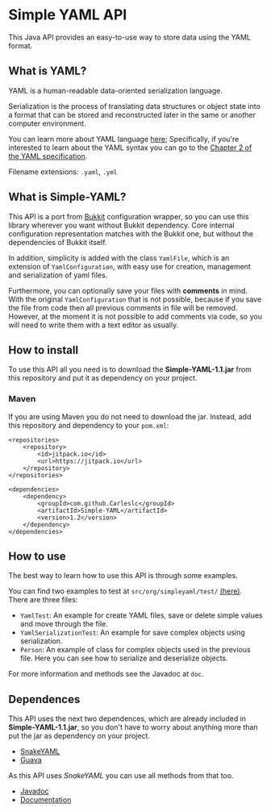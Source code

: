 # Simple YAML API

This Java API provides an easy-to-use way to store data using the YAML format.

## What is YAML?

YAML is a human-readable data-oriented serialization language.

Serialization is the process of translating data structures or object state
into a format that can be stored and reconstructed later in the same or another
computer environment.

You can learn more about YAML language [here](http://www.yaml.org/spec/1.2/spec.html);
Specifically, if you're interested to learn about the YAML syntax you can go to the
[Chapter 2 of the YAML specification](http://www.yaml.org/spec/1.2/spec.html#Preview).

Filename extensions: `.yaml`, `.yml`

## What is Simple-YAML?

This API is a port from [Bukkit](https://github.com/Bukkit/Bukkit) configuration wrapper, so you can use this library wherever you want without Bukkit dependency.
Core internal configuration representation matches with the Bukkit one, but without the dependencies of Bukkit itself.

In addition, simplicity is added with the class `YamlFile`, which is an extension of `YamlConfiguration`, with easy use for creation, management and serialization of yaml files.

Furthermore, you can optionally save your files with **comments** in mind. With the original `YamlConfiguration` that is not possible, because if you save the file from code then all previous comments in file will be removed. However, at the moment it is not possible to add comments via code, so you will need to write them with a text editor as usually.

## How to install

To use this API all you need is to download the **Simple-YAML-1.1.jar** from this repository
and put it as dependency on your project.

### Maven

If you are using Maven you do not need to download the jar. Instead, add this repository and dependency to your `pom.xml`:

```
<repositories>
    <repository>
        <id>jitpack.io</id>
        <url>https://jitpack.io</url>
    </repository>
</repositories>
```

```
<dependencies>
    <dependency>
        <groupId>com.github.Carleslc</groupId>
        <artifactId>Simple-YAML</artifactId>
        <version>1.2</version>
    </dependency>
</dependencies>
```

## How to use

The best way to learn how to use this API is through some examples.

You can find two examples to test at `src/org/simpleyaml/test/` [(here)](https://github.com/Carleslc/Simple-YAML/tree/master/src/org/simpleyaml/test).
There are three files:
* `YamlTest`: An example for create YAML files, save or delete simple values and move through the file.
* `YamlSerializationTest`: An example for save complex objects using serialization.
* `Person`: An example of class for complex objects used in the previous file. Here you can see how to serialize and deserialize objects.

For more information and methods see the Javadoc at `doc`.

## Dependences

This API uses the next two dependences, which are already included in **Simple-YAML-1.1.jar**,
so you don't have to worry about anything more than put the jar as dependency on your project.

* [SnakeYAML](https://bitbucket.org/asomov/snakeyaml)
* [Guava](https://github.com/google/guava)

As this API uses _SnakeYAML_ you can use all methods from that too.
+ [Javadoc](http://javadox.com/org.yaml/snakeyaml/1.15/overview-summary.html)
+ [Documentation](https://bitbucket.org/asomov/snakeyaml/wiki/Documentation)
